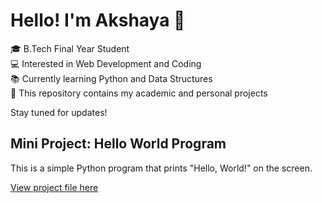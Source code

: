 # Hello! I'm Akshaya 👋

🎓 B.Tech Final Year Student  
💻 Interested in Web Development and Coding  
📚 Currently learning Python and Data Structures  
📁 This repository contains my academic and personal projects  

Stay tuned for updates!


## Mini Project: Hello World Program

This is a simple Python program that prints "Hello, World!" on the screen.

[View project file here](https://github.com/akshaya/portfolio/blob/main/hello_world.py)

